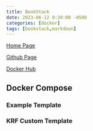 ```yaml
---
title: BookStack
date: 2023-06-12 9:30:00 -0500
categories: [docker]
tags: [bookstack,markdown]
---
```



[Home Page](https://www.bookstackapp.com/)

[Github Page](https://github.com/linuxserver/docker-bookstack)

[Docker Hub](https://hub.docker.com/r/linuxserver/bookstack)

## Docker Compose

### Example Template

### KRF Custom Template